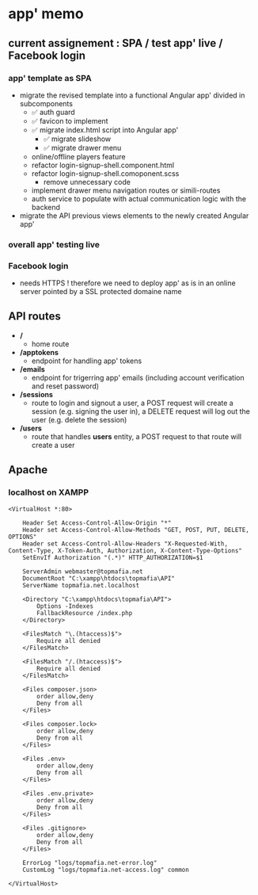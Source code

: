 
# app' memo


## current assignement : SPA / test app' live / Facebook login

### app' template as SPA
- migrate the revised template into a functional Angular app' divided in subcomponents
    * ✅ auth guard 
    * ✅ favicon to implement
    * ✅ migrate index.html script into Angular app'
        - ✅ migrate slideshow
        - ✅ migrate drawer menu
    * online/offline players feature
    * refactor login-signup-shell.component.html
    * refactor login-signup-shell.comoponent.scss
        - remove unnecessary code
    * implement drawer menu navigation routes or simili-routes
    * auth service to populate with actual communication logic with the backend
- migrate the API previous views elements to the newly created Angular app'

### overall app' testing live

### Facebook login

- needs HTTPS ! therefore we need to deploy app' as is in an online server pointed by a SSL protected domaine name


## API routes

- **/** 
    * home route
- **/apptokens** 
    * endpoint for handling app' tokens
- **/emails** 
    * endpoint for trigerring app' emails (including account verification and reset password)
- **/sessions** 
    * route to login and signout a user, a POST request will create a session (e.g. signing the user in), a DELETE request will log out the user (e.g. delete the session)
- **/users** 
    * route that handles **users** entity, a POST request to that route will create a user

## Apache

### localhost on XAMPP
```
<VirtualHost *:80>

    Header Set Access-Control-Allow-Origin "*"
    Header set Access-Control-Allow-Methods "GET, POST, PUT, DELETE, OPTIONS"
    Header set Access-Control-Allow-Headers "X-Requested-With, Content-Type, X-Token-Auth, Authorization, X-Content-Type-Options"
    SetEnvIf Authorization "(.*)" HTTP_AUTHORIZATION=$1

    ServerAdmin webmaster@topmafia.net
    DocumentRoot "C:\xampp\htdocs\topmafia\API"
    ServerName topmafia.net.localhost

    <Directory "C:\xampp\htdocs\topmafia\API">
        Options -Indexes
        FallbackResource /index.php
    </Directory>

    <FilesMatch "\.(htaccess)$">
        Require all denied
    </FilesMatch>

    <FilesMatch "/.(htaccess)$">
        Require all denied
    </FilesMatch>

    <Files composer.json>
        order allow,deny
        Deny from all
    </Files>

    <Files composer.lock>
        order allow,deny
        Deny from all
    </Files>

    <Files .env>
        order allow,deny
        Deny from all
    </Files>

    <Files .env.private>
        order allow,deny
        Deny from all
    </Files>

    <Files .gitignore>
        order allow,deny
        Deny from all
    </Files>

    ErrorLog "logs/topmafia.net-error.log"
    CustomLog "logs/topmafia.net-access.log" common

</VirtualHost>
```

